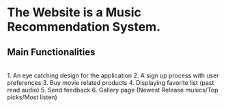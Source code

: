 The Website is a **Music Recommendation System.**
==================================================

## Main Functionalities
<br>
1.    An eye catching design for the application
2.    A sign up process with user preferences
3.    Buy movie related products
4.    Displaying favorite list (past read audio)
5.    Send feedback
6.    Gallery page (Newest Release musics/Top picks/Most listen)
